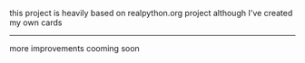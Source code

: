 this project is heavily based on realpython.org project
although I've created my own cards

----
more improvements cooming soon
